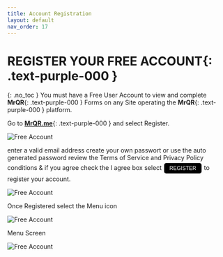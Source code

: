 ```yaml
---
title: Account Registration
layout: default
nav_order: 17
---
```

<html>
<head>
<style>
.button {
  padding: 5px 12px;
  text-align: center;
  text-decoration: none;
  display: inline-block;
  font-size: 12px;
  margin: 4px 2px;
  cursor: pointer; }
.button1 {background-color: #000000;} /* Black */
.button2 {background-color: white;}
.button3 {background-color: red;}
.button4 {background-color: #4338CA;} /* MrQR Purple */
.button5 {background-color: white;}
.button1 {color: white;}
.button2 {color: black;}
.button3 {color: white;}
.button4 {color: white;}
.button5 {color: black;}
.button1 {border: none;}
.button2 {border: 1px solid grey}
.button3 {border: none;}
.button4 {border: none;}
.button5 {border: 1px;}  /* MrQR Purple */
.button5 {border-color: #4338CA;}  /* MrQR Purple */ 
.button1 {border-radius: 5px;}
.button2 {border-radius: 5px;}
.button3 {border-radius: 12px;}
.button4 {border-radius: 12px;}
.button5 {border-radius: 12px;}
  
</style>
</head>
</html>

# **REGISTER YOUR FREE ACCOUNT**{: .text-purple-000 }
{: .no_toc }
You must have a Free User Account to view and complete **MrQR**{: .text-purple-000 } Forms on any Site operating the **MrQR**{: .text-purple-000 } platform.

Go to **[MrQR.me](https://mrqr.me/)**{: .text-purple-000 } and select Register.

![Free Account](/update/Images/register-account-1.png "RESGISTER")

enter a valid email address
create your own passwort or use the auto generated password
review the Terms of Service and Privacy Policy conditions & if you agree check the I agree box
select  <button class="button button1">REGISTER</button> to register your account.

![Free Account](/update/Images/register-account-2.png "RESGISTER")

Once Registered select the Menu icon

![Free Account](/update/Images/register-account-3.png "RESGISTER")

Menu Screen

![Free Account](/update/Images/register-account-4.png "RESGISTER")
